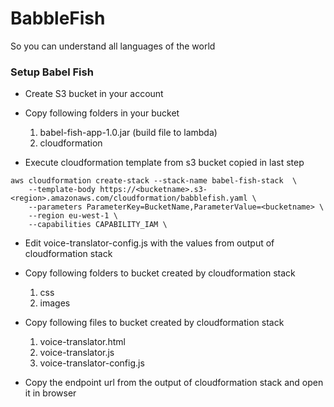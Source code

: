 # BabbleFish
So you can understand all languages of the world

### Setup Babel Fish
- Create S3 bucket in your account
- Copy following folders in your bucket
    1. babel-fish-app-1.0.jar (build file to lambda)
    2. cloudformation

- Execute cloudformation template from s3 bucket copied in last step
````
aws cloudformation create-stack --stack-name babel-fish-stack  \
    --template-body https://<bucketname>.s3-<region>.amazonaws.com/cloudformation/babblefish.yaml \
    --parameters ParameterKey=BucketName,ParameterValue=<bucketname> \
    --region eu-west-1 \
    --capabilities CAPABILITY_IAM \
````

- Edit voice-translator-config.js with the values from output of cloudformation stack 
- Copy following folders to bucket created by cloudformation stack
    1. css
    2. images
- Copy following files to bucket created by cloudformation stack
  1. voice-translator.html
  2. voice-translator.js
  3. voice-translator-config.js
  

- Copy the endpoint url from the output of cloudformation stack and open it in browser
  